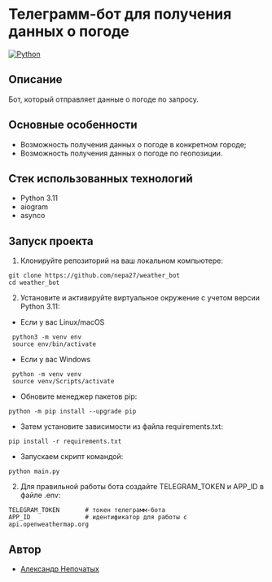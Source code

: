 # Телеграмм-бот для получения данных о погоде
[![Python](https://img.shields.io/badge/-Python-464646?style=flat-square&logo=Python)](https://www.python.org/)
## Описание
Бот, который отправляет данные о погоде по запросу.
## Основные особенности
- Возможность получения данных о погоде в конкретном городе;
- Возможность получения данных о погоде по геопозиции.
## Стек использованных технологий
+ Python 3.11
+ aiogram
+ asynco

## Запуск проекта
1. Клонируйте репозиторий на ваш локальном компьютере:

```
git clone https://github.com/nepa27/weather_bot
cd weather_bot
```
   
2. Установите и активируйте виртуальное окружение c учетом версии Python 3.11:
* Если у вас Linux/macOS

```
 python3 -m venv env
 source env/bin/activate
```

* Если у вас Windows

```
 python -m venv venv
 source venv/Scripts/activate
```

+ Обновите менеджер пакетов pip:

```
python -m pip install --upgrade pip
```

+ Затем установите зависимости из файла requirements.txt:

```
pip install -r requirements.txt
```

+ Запускаем скрипт командой:

```
python main.py
```

2. Для правильной работы бота создайте TELEGRAM_TOKEN и APP_ID в файле .env:

 ```
 TELEGRAM_TOKEN       # токен телеграмм-бота
 APP_ID               # идентификатор для работы с api.openweathermap.org
 ```
   
## Автор

+ [Александр Непочатых](https://github.com/nepa27) 
